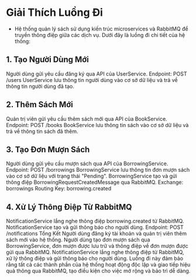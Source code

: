 # Giải Thích Luồng Đi
- Hệ thống quản lý sách sử dụng kiến trúc microservices và RabbitMQ để truyền thông điệp giữa các dịch vụ. Dưới đây là luồng đi chi tiết của hệ thống:

## 1. Tạo Người Dùng Mới
Người dùng gửi yêu cầu đăng ký qua API của UserService.
Endpoint: POST /users
UserService lưu thông tin người dùng vào cơ sở dữ liệu và trả về thông tin người dùng đã tạo.
## 2. Thêm Sách Mới
Quản trị viên gửi yêu cầu thêm sách mới qua API của BookService.
Endpoint: POST /books
BookService lưu thông tin sách vào cơ sở dữ liệu và trả về thông tin sách đã thêm.
## 3. Tạo Đơn Mượn Sách
Người dùng gửi yêu cầu mượn sách qua API của BorrowingService.
Endpoint: POST /borrowings
BorrowingService lưu thông tin đơn mượn sách vào cơ sở dữ liệu với trạng thái "Pending".
BorrowingService tạo và gửi thông điệp BorrowingRequestCreatedMessage qua RabbitMQ.
Exchange: borrowings
Routing Key: borrowing.created
## 4. Xử Lý Thông Điệp Từ RabbitMQ
NotificationService lắng nghe thông điệp borrowing.created từ RabbitMQ.
NotificationService tạo và gửi thông báo cho người dùng.
Endpoint: POST /notifications
Tổng Kết
Người dùng đăng ký tài khoản và quản trị viên thêm sách mới vào hệ thống.
Người dùng tạo đơn mượn sách qua BorrowingService, đơn mượn được lưu trữ và thông điệp về đơn mượn được gửi qua RabbitMQ.
NotificationService lắng nghe thông điệp từ RabbitMQ, xử lý thông điệp và gửi thông báo cho người dùng.
Luồng đi này đảm bảo rằng tất cả các thành phần của hệ thống hoạt động độc lập và giao tiếp hiệu quả thông qua RabbitMQ, tạo điều kiện cho việc mở rộng và bảo trì dễ dàng.
